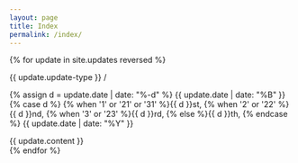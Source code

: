 ```yaml
---
layout: page
title: Index
permalink: /index/
---
```

<div>
{% for update in site.updates reversed %}
    <div class="">
        <p class="inline-block mid-gray mb0 caps h6">{{ update.update-type }} /</p>
        <p class="update-time inline-block mid-gray mb0 caps h6">
            <!-- Whitespace added for readability -->
            {% assign d = update.date | date: "%-d"  %}
            {{ update.date | date: "%B" }} 
            {% case d %}
              {% when '1' or '21' or '31' %}{{ d }}st,
              {% when '2' or '22' %}{{ d }}nd,
              {% when '3' or '23' %}{{ d }}rd,
              {% else %}{{ d }}th,
              {% endcase %} 
            {{ update.date | date: "%Y" }}
        </p>
        {{ update.content }}
    </div>
{% endfor %}
</div>
